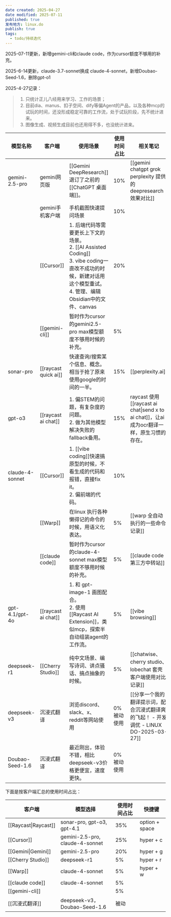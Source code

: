 ```yaml
---
date created: 2025-04-27
date modified: 2025-07-11
published: true
发布地方: linux.do
publish: true
tags:
  - todo/持续迭代
---
```


2025-07-11更新，新增gemini-cli和claude code，作为cursor额度不够用的补充。

2025-6-14更新，claude-3.7-sonnet换成 claude-4-sonnet，新增Doubao-Seed-1.6，删除gpt-o1

2025-4-27记录：

> 1. 只统计正儿八经用来学习、工作的场景；
> 2. 目前dia、manus、扣子空间、dify等偏Agent的产品，以及各种mcp的试玩的时间，还没形成稳定可靠的工作流，处于试玩阶段，先不统计进来。
> 3. 图像生成、视频生成目前也还用得不多，也没统计进来。

| 模型名称            | 客户端                  | 使用场景                                                                                                                    | 使用时间占比  | 相关笔记                                                                   |
| --------------- | -------------------- | ----------------------------------------------------------------------------------------------------------------------- | ------- | ---------------------------------------------------------------------- |
| gemini-2.5-pro  | gemini网页版<br>        | [[Gemini DeepResearch]]<br>退订了之前的[[ChatGPT 桌面端]]。                                                                       | 10%     | [[gemini chatgpt grok perplexity 提供的 deepresearch效果对比]]                |
|                 | gemini手机客户端          | 手机截图快速提问场景                                                                                                              | 10%     |                                                                        |
|                 | [[Cursor]]           | 1. 后端代码等需要更长上下文的场景。<br>2. [[AI Assisted Coding]]<br>3. vibe coding一直改不成功的时候，新建对话用这个模型重试。<br>4. 管理、编辑Obsidian中的文件、canvas | 20%     |                                                                        |
|                 | [[gemini-cli]]       | 暂时作为cursor的gemini2.5-pro max模型额度不够用时候的补充。                                                                               | 5%      |                                                                        |
| sonar-pro       | [[raycast quick ai]] | 快速查询/搜索某个信息、概念。相当于抢了原来使用google的时间的一半。                                                                                   | 15%     | [[perplexity.ai]]                                                      |
| gpt-o3          | [[raycast ai chat]]  | 1. 偏STEM的问题，有复杂度的问题。<br>2. 做为其他模型解决失败的fallback备用。                                                                       | 15%     | raycast 使用[[raycast ai chat\|send x to ai chat]]，让ai成为ocr翻译一样，原生习惯的存在。 |
| claude-4-sonnet | [[Cursor]]           | 1. [[vibe coding]]快速搞原型的时候，不看生成的代码和报错，直接fix it。<br>2. 偏前端的代码。                                                           | 10%     |                                                                        |
|                 | [[Warp]]             | 在linux 执行各种懒得记的命令的时候，用语义化表达。                                                                                            | 5%      | [[warp 全自动执行的一些命令记录]]                                                  |
|                 | [[claude code]]      | 暂时作为cursor的claude-4-sonnet max模型额度不够用时候的补充。                                                                             | 5%      | [[claude code 第三方中转站]]                                                 |
| gpt-4.1/gpt-4o  | [[raycast ai chat]]  | 1. 和 gpt-image-1 画图配合。<br>2. 使用 [[Raycast AI Extension]]，类似mcp，探索半自动组装agent的工作流。                                        | 5%      | [[vibe browsing]]                                                      |
| deepseek-r1     | [[Cherry Studio]]    | 纯中文场景、编写诗词、讲点骚话、搞点抽象的时候。                                                                                                | 5%      | [[chatwise、 cherry studio、lobechat 套壳客户端使用对比记录]]                       |
| deepseek-v3     | 沉浸式翻译                | 浏览discord、slack、x、reddit等网站使用                                                                                           | 0% 被动使用 | [[分享一个我的翻译提示词，配合沉浸式翻译爽的飞起！ - 开发调优 - LINUX DO-2025-03-27]]              |
| Doubao-Seed-1.6 | 沉浸式翻译                | 最近刚出，体验不错，相比deepseek-v3价格更便宜，速度更快。                                                                                      | 0% 被动使用 |                                                                        |

下面是按客户端汇总的使用时间占比：

| 客户端                                                 | 模型选择                            | 使用时间占比 | 快捷键            |
| --------------------------------------------------- | ------------------------------- | ------ | -------------- |
| [[Raycast\|Raycast]] | sonar-pro, gpt-o3, gpt-4.1      | 35%    | option + space |
| [[Cursor]]                                          | gemini-2.5-pro, claude-4-sonnet | 25%    | hyper + c      |
| [[Gemini\|Gemini]]                                  | gemini-2.5-pro                  | 20%    | hyper + g      |
| [[Cherry Studio]]                                   | deepseek-r1                     | 5%     | hyper + r      |
| [[Warp]]                                            | claude-4-sonnet                 | 5%     | hyper + w      |
| [[claude code]]                                     | claude-4-sonnet                 | 5%     |                |
| [[gemini-cli]]                                      |                                 | 5%     |                |
| [[沉浸式翻译]]                                           | deepseek-v3，Doubao-Seed-1.6     | 被动     |                |

